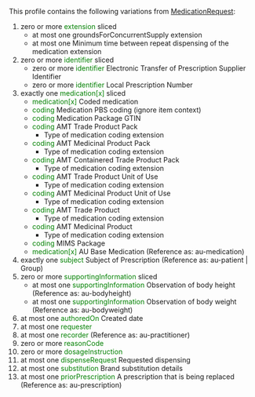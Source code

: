 This profile contains the following variations from [MedicationRequest](http://hl7.org/fhir/STU3/MedicationRequest):

1. zero or more <span style='color:green'> extension </span>  sliced
   * at most one groundsForConcurrentSupply extension
   * at most one Minimum time between repeat dispensing of the medication extension
1. zero or more <span style='color:green'> identifier </span>  sliced
   * zero or more <span style='color:green'> identifier </span> Electronic Transfer of Prescription Supplier Identifier
   * zero or more <span style='color:green'> identifier </span> Local Prescription Number
1. exactly one <span style='color:green'> medication[x] </span>  sliced
   * <span style='color:green'> medication[x] </span> Coded medication
   * <span style='color:green'> coding </span> Medication PBS coding (ignore item context)
   * <span style='color:green'> coding </span> Medication Package GTIN
   * <span style='color:green'> coding </span> AMT Trade Product Pack
      * Type of medication coding extension
   * <span style='color:green'> coding </span> AMT Medicinal Product Pack
      * Type of medication coding extension
   * <span style='color:green'> coding </span> AMT Containered Trade Product Pack
      * Type of medication coding extension
   * <span style='color:green'> coding </span> AMT Trade Product Unit of Use
      * Type of medication coding extension
   * <span style='color:green'> coding </span> AMT Medicinal Product Unit of Use
      * Type of medication coding extension
   * <span style='color:green'> coding </span> AMT Trade Product
      * Type of medication coding extension
   * <span style='color:green'> coding </span> AMT Medicinal Product
      * Type of medication coding extension
   * <span style='color:green'> coding </span> MIMS Package
   * <span style='color:green'> medication[x] </span> AU Base Medication (Reference as: au-medication)
1. exactly one <span style='color:green'> subject </span> Subject of Prescription (Reference as: au-patient \| Group)
1. zero or more <span style='color:green'> supportingInformation </span>  sliced
   * at most one <span style='color:green'> supportingInformation </span> Observation of body height (Reference as: au-bodyheight)
   * at most one <span style='color:green'> supportingInformation </span> Observation of body weight (Reference as: au-bodyweight)
1. at most one <span style='color:green'> authoredOn </span> Created date
1. at most one <span style='color:green'> requester </span> 
1. at most one <span style='color:green'> recorder </span>  (Reference as: au-practitioner)
1. zero or more <span style='color:green'> reasonCode </span> 
1. zero or more <span style='color:green'> dosageInstruction </span> 
1. at most one <span style='color:green'> dispenseRequest </span> Requested dispensing
1. at most one <span style='color:green'> substitution </span> Brand substitution details
1. at most one <span style='color:green'> priorPrescription </span> A prescription that is being replaced (Reference as: au-prescription)